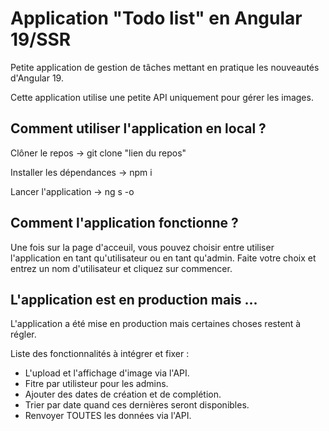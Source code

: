 # Application "Todo list" en Angular 19/SSR 

Petite application de gestion de tâches mettant en pratique les nouveautés d'Angular 19.

Cette application utilise une petite API uniquement pour gérer les images.

## Comment utiliser l'application en local ?

Clôner le repos -> git clone "lien du repos"

Installer les dépendances -> npm i 

Lancer l'application -> ng s -o 

## Comment l'application fonctionne ?

Une fois sur la page d'acceuil, vous pouvez choisir entre utiliser l'application en tant qu'utilisateur ou en tant qu'admin. 
Faite votre choix et entrez un nom d'utilisateur et cliquez sur commencer.

## L'application est en production mais ... 

L'application a été mise en production mais certaines choses restent à régler. 

Liste des fonctionnalités à intégrer et fixer : 

- L'upload et l'affichage d'image via l'API.
- Fitre par utilisteur pour les admins.
- Ajouter des dates de création et de complétion.
- Trier par date quand ces dernières seront disponibles.
- Renvoyer TOUTES les données via l'API.

